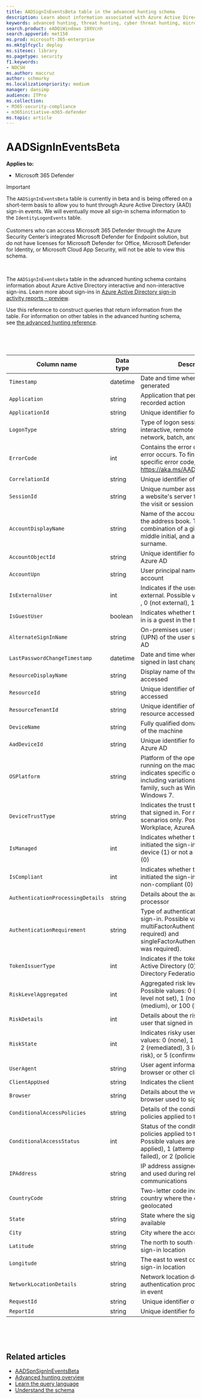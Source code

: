 ```yaml
---
title: AADSignInEventsBeta table in the advanced hunting schema
description: Learn about information associated with Azure Active Directory sign-in events table of the advanced hunting schema
keywords: advanced hunting, threat hunting, cyber threat hunting, microsoft threat protection, microsoft 365, mtp, m365, search, query, telemetry, schema reference, kusto, table, column, data type, description, file, IP address, device, machine, user, account, identity, AAD
search.product: eADQiWindows 10XVcnh
search.appverid: met150
ms.prod: microsoft-365-enterprise
ms.mktglfcycl: deploy
ms.sitesec: library
ms.pagetype: security
f1.keywords:
- NOCSH
ms.author: maccruz
author: schmurky
ms.localizationpriority: medium
manager: dansimp
audience: ITPro
ms.collection: 
- M365-security-compliance 
- m365initiative-m365-defender 
ms.topic: article
---
```

# AADSignInEventsBeta

**Applies to:**

- Microsoft 365 Defender

>[!IMPORTANT]
> The ```AADSignInEventsBeta``` table is currently in beta and is being offered on a short-term basis to allow you to hunt through Azure Active Directory (AAD) sign-in events. We will eventually move all sign-in schema information to the ```IdentityLogonEvents``` table.<br><br>
> Customers who can access Microsoft 365 Defender through the Azure Security Center’s integrated Microsoft Defender for Endpoint solution, but do not have licenses for Microsoft Defender for Office, Microsoft Defender for Identity, or Microsoft Cloud App Security, will not be able to view this schema. 

 

The ```AADSignInEventsBeta``` table in the advanced hunting schema contains
information about Azure Active Directory interactive and non-interactive
sign-ins. Learn more about sign-ins in [Azure
Active Directory sign-in activity reports -
preview](https://docs.microsoft.com/azure/active-directory/reports-monitoring/concept-all-sign-ins).

Use this reference to construct queries that return information from the table.
For information on other tables in the advanced hunting schema, see [the
advanced hunting
reference](https://docs.microsoft.com/windows/security/threat-protection/microsoft-defender-atp/advanced-hunting-reference).

 

 

| **Column name**                 | **Data type** | **Description**                                                                                                                                                                     |
|---------------------------------|---------------|-------------------------------------------------------------------------------------------------------------------------------------------------------------------------------------|
| ```Timestamp```                       | datetime      | Date and time when the record was generated                                                                                                                                         |
| ```Application```                     | string        | Application that performed the recorded action                                                                                                                                       |
| ```ApplicationId```                   | string        | Unique identifier for the application                                                                                                                                               |
| ```LogonType```                       | string        | Type of logon session, specifically interactive, remote interactive (RDP), network, batch, and service                                                                              |
| ```ErrorCode```                       | int        | Contains the error code if a sign-in error occurs. To find a description of a specific error code, visit <https://aka.ms/AADsigninsErrorCodes>.                                     |
| ```CorrelationId```                   | string        | Unique identifier of the sign-in event                                                                                                                                              |
| ```SessionId```                       | string        | Unique number assigned to a user by a website's server for the duration of the visit or session                                                                                     |
| ```AccountDisplayName```              | string        | Name of the account user displayed in the address book. Typically a combination of a given or first name, a middle initial, and a last name or surname.                             |
| ```AccountObjectId```                 | string        | Unique identifier for the account in Azure AD                                                                                                                                       |
| ```AccountUpn```                      | string        | User principal name (UPN) of the account                                                                                                                                            |
| ```IsExternalUser```                  | int        | Indicates if the user that signed in is external. Possible values: -1 (not set) , 0 (not external), 1 (external).                                                                   |
| ```IsGuestUser```                     | boolean       | Indicates whether the user that signed in is a guest in the tenant                                                                                                                  |
| ```AlternateSignInName```             | string        | On-premises user principal name (UPN) of the user signing in to Azure AD                                                                                                            |
| ```LastPasswordChangeTimestamp```     | datetime        | Date and time when the user that signed in last changed their password                                                                                                              |
| ```ResourceDisplayName```             | string        | Display name of the resource accessed                                                                                                                                               |
| ```ResourceId```                      | string        | Unique identifier of the resource accessed                                                                                                                                          |
| ```ResourceTenantId```                | string        | Unique identifier of the tenant of the resource accessed                                                                                                                            |
| ```DeviceName```                      | string        | Fully qualified domain name (FQDN) of the machine                                                                                                                                   |
| ```AadDeviceId```                     | string   |      Unique identifier for the device in Azure AD                                                                                                                                                                               |
| ```OSPlatform```                      | string        | Platform of the operating system running on the machine. This indicates specific operating systems, including variations within the same family, such as Windows 10 and Windows 7.  |
| ```DeviceTrustType```                 | string        | Indicates the trust type of the device that signed in. For managed device scenarios only. Possible values are Workplace, AzureAd, and ServerAd.                                     |
| ```IsManaged```                       | int       | Indicates whether the device that initiated the sign-in is a managed device (1) or not a managed device (0)                                                                         |
| ```IsCompliant```                     | int       | Indicates whether the device that initiated the sign-in is compliant (1) or non-compliant (0)                                                                                       |
| ```AuthenticationProcessingDetails``` | string        | Details about the authentication processor                                                                                                                                          |
| ```AuthenticationRequirement```       | string        | Type of authentication required for the sign-in. Possible values: multiFactorAuthentication (MFA was required) and singleFactorAuthentication (no MFA was required).                |
| ```TokenIssuerType```                 | int        | Indicates if the token issuer is Azure Active Directory (0) or Active Directory Federation Services (1)                                                                             |
| ```RiskLevelAggregated```                       | int        | Aggregated risk level during sign-in. Possible values: 0 (aggregated risk level not set), 1 (none), 10 (low), 50 (medium), or 100 (high).                               |
| ```RiskDetails```                      | int        | Details about the risky state of the user that signed in                                                                                                                            |
| ```RiskState```                       | int        | Indicates risky user state. Possible values: 0 (none), 1 (confirmed safe), 2 (remediated), 3 (dismissed), 4 (at risk), or 5 (confirmed compromised).                                |
| ```UserAgent```                       | string        | User agent information from the web browser or other client application                                                                                                             |
| ```ClientAppUsed```                   | string        | Indicates the client app used                                                                                                                                                       |
| ```Browser```                         | string        | Details about the version of the browser used to sign in                                                                                                                            |
| ```ConditionalAccessPolicies```       | string        | Details of the conditional access policies applied to the sign-in event                                                                                                             |
| ```ConditionalAccessStatus```         | int        | Status of the conditional access policies applied to the sign-in. Possible values are 0 (policies applied), 1 (attempt to apply policies failed), or 2 (policies not applied).      |
| ```IPAddress```                       | string        | IP address assigned to the endpoint and used during related network communications                                                                                                  |
| ```CountryCode```                     | string        | Two-letter code indicating the country where the client IP address is geolocated                                                                                                    |
| ```State```                           | string        | State where the sign-in occurred, if available                                                                                                                                      |
| ```City```                            | string        | City where the account user is located                                                                                                                                              |
| ```Latitude```                        | string        | The north to south coordinates of the sign-in location                                                                                                                              |
| ```Longitude```                       | string        | The east to west coordinates of the sign-in location                                                                                                                                |
| ```NetworkLocationDetails```          | string        | Network location details of the authentication processor of the sign-in event                                                                                                       |
| ```RequestId```                       | string        |  Unique identifier of the request                                                                                                                                                   |
|```ReportId``` | string | Unique identifier for the event |

 

 

## Related articles

-   [AADSpnSignInEventsBeta](https://docs.microsoft.com/microsoft-365/security/mtp/advanced-hunting-aadspnsignineventsbeta-table)
-   [Advanced hunting
    overview](https://docs.microsoft.com/windows/security/threat-protection/microsoft-defender-atp/advanced-hunting-overview)
-   [Learn the query
    language](https://docs.microsoft.com/windows/security/threat-protection/microsoft-defender-atp/advanced-hunting-query-language)
-   [Understand the
    schema](https://docs.microsoft.com/windows/security/threat-protection/microsoft-defender-atp/advanced-hunting-schema-reference)

 
